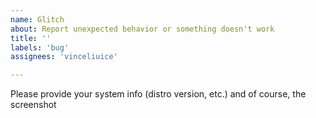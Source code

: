 ```yaml
---
name: Glitch
about: Report unexpected behavior or something doesn't work
title: ''
labels: 'bug'
assignees: 'vinceliuice'

---
```


Please provide your system info (distro version, etc.) and of course, the screenshot
